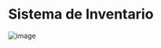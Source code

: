 # Sistema de Inventario

![image](https://github.com/JurandirFilho/Inventario/assets/134110583/cf678f97-b438-43d6-821a-264d0f30a3ea)
